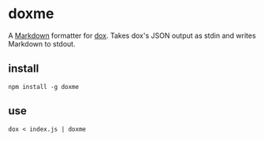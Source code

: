 # doxme

A [Markdown](http://daringfireball.net/projects/markdown/) formatter
for [dox](https://github.com/tj/dox). Takes dox's JSON output as stdin
and writes Markdown to stdout.

## install

    npm install -g doxme

## use

    dox < index.js | doxme
